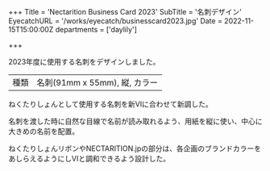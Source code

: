 +++
Title = 'Nectarition Business Card 2023'
SubTitle = '名刺デザイン'
EyecatchURL = '/works/eyecatch/businesscard2023.jpg'
Date = 2022-11-15T15:00:00Z
departments = ['daylily']

+++

2023年度に使用する名刺をデザインしました。

<!--more-->

| | |
| --- | --- |
| 種類 | 名刺(91mm x 55mm), 縦, カラー |

ねくたりしょんとして使用する名刺を新VIに合わせて新調した。  

名刺を渡した時に自然な目線で名前が読み取れるよう、用紙を縦に使い、中心に大きめの名前を配置。

ねくたりしょんリボンやNECTARITION.jpの部分は、各企画のブランドカラーをあしらえるようにしVIと調和できるよう設計した。
